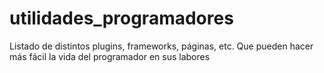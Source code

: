 # utilidades_programadores
Listado de distintos plugins, frameworks, páginas, etc. Que pueden hacer más fácil la vida del programador en sus labores
